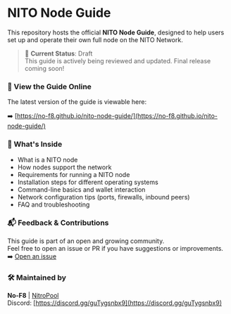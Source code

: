 # NITO Node Guide

This repository hosts the official **NITO Node Guide**, designed to help users set up and operate their own full node on the NITO Network.

> 🚧 **Current Status**: Draft  
> This guide is actively being reviewed and updated. Final release coming soon!

### 🔗 View the Guide Online

The latest version of the guide is viewable here:

➡️ [https://no-f8.github.io/nito-node-guide/](https://no-f8.github.io/nito-node-guide/)

### 📄 What's Inside

- What is a NITO node
- How nodes support the network
- Requirements for running a NITO node
- Installation steps for different operating systems
- Command-line basics and wallet interaction
- Network configuration tips (ports, firewalls, inbound peers)
- FAQ and troubleshooting

### 📬 Feedback & Contributions

This guide is part of an open and growing community.  
Feel free to open an issue or PR if you have suggestions or improvements.
➡️ [Open an issue](https://github.com/No-F8/nito-node-guide/issues)

### 🛠️ Maintained by

**No-F8** | [NitroPool](https://nitropool.net)  
Discord: [https://discord.gg/guTygsnbx9](https://discord.gg/guTygsnbx9)
